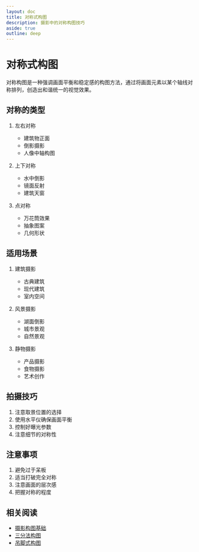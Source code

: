 ```yaml
---
layout: doc
title: 对称式构图
description: 摄影中的对称构图技巧
aside: true
outline: deep
---
```


# 对称式构图

对称构图是一种强调画面平衡和稳定感的构图方法，通过将画面元素以某个轴线对称排列，创造出和谐统一的视觉效果。

## 对称的类型

1. 左右对称
   - 建筑物正面
   - 倒影摄影
   - 人像中轴构图

2. 上下对称
   - 水中倒影
   - 镜面反射
   - 建筑天窗

3. 点对称
   - 万花筒效果
   - 抽象图案
   - 几何形状

## 适用场景

1. 建筑摄影
   - 古典建筑
   - 现代建筑
   - 室内空间

2. 风景摄影
   - 湖面倒影
   - 城市景观
   - 自然景观

3. 静物摄影
   - 产品摄影
   - 食物摄影
   - 艺术创作

## 拍摄技巧

1. 注意取景位置的选择
2. 使用水平仪确保画面平衡
3. 控制好曝光参数
4. 注意细节的对称性

## 注意事项

1. 避免过于呆板
2. 适当打破完全对称
3. 注意画面的层次感
4. 把握对称的程度

## 相关阅读

- [摄影构图基础](./composition-basics)
- [三分法构图](./composition-rule-of-thirds)
- [吊脚式构图](./composition-dangling) 
